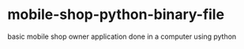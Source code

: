 # mobile-shop-python-binary-file
basic mobile shop owner application done in a computer using python
